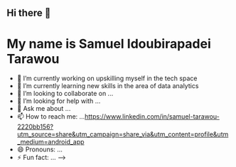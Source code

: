 ## Hi there 👋

# My name is Samuel Idoubirapadei Tarawou 

- 🔭 I’m currently working on upskilling myself in the tech space
- 🌱 I’m currently learning new skills in the area of data analytics 
- 👯 I’m looking to collaborate on ...
- 🤔 I’m looking for help with ...
- 💬 Ask me about ...
- 📫 How to reach me: ...https://www.linkedin.com/in/samuel-tarawou-2220bb156?utm_source=share&utm_campaign=share_via&utm_content=profile&utm_medium=android_app
- 😄 Pronouns: ...
- ⚡ Fun fact: ...
-->
